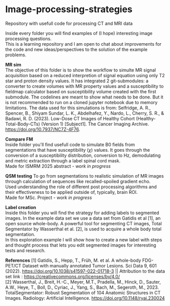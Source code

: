 # Image-processing-strategies
Repository with usefull code for processing CT and MRI data

Inside every folder you will find examples of (I hope) interesting image processing questions.  </br>
This is a learning repository and I am open to chat about improvements for the code and new ideas/perspectives to the solution of the example problems.

**MR sim** </BR>
The objective of this folder is to show the workflow to simulte MR signal acquisition based on a reduced interpretion of signal equation using only T2 star and proton density values. It has integrated 2 git-submodules: a converter to create volumes with MR property values and a susceptibility to fieldmap calculator based on susceptibility volume created with the first submodule. The codelines are meant to show what needs to be done. But it is not recommended to run on a cloned jupyter notebook due to memory limitations. The data used for this simulations is from: Selfridge, A. R., Spencer, B., Shiyam Sundar, L. K., Abdelhafez, Y., Nardo, L., Cherry, S. R., & Badawi, R. D. (2023). Low-Dose CT Images of Healthy Cohort (Healthy-Total-Body-CTs) (Version 1) [Subject1]. The Cancer Imaging Archive. https://doi.org/10.7937/NC7Z-4F76.

**Compare FM** </br>
Inside folder you'll find usefull code to simulate B0 fields from segmentations that have susceptibility ($\chi$) values. It goes through the conversion of a susceptibility distribution, conversion to Hz, demodulating and metric extraction through a label spinal cord mask. </br>
Made for ISMRM 2025 abstract - *work in progress*

**QSM testing**
To go from segmentations to realistic simulation of MR images through calculation of sequences like recalled-spoiled gradient echo. </br>
Used understanding the role of different post processing algorithms and their effectiveness to be applied outside of, typically, brain ROI. </br>
Made for MSc. Project - *work in progress*

**Label creation** </br>
Inside this folder you will find the strategy for adding labels to segmented images. In the example data set we use a data set from Gatidis et al [1], an open source whole-body. A powerful tool for segmenting CT images, Total Segmentator by  Wasserthal et al. [2], is used to acquire a whole body total segmentation.  </br>
In this exploration example I will show how to create a new label with steps and thought process that lets you edit segmented images for interesting tests and research.

**References**
[1] Gatidis, S., Hepp, T., Früh, M. et al. A whole-body FDG-PET/CT Dataset with manually annotated Tumor Lesions. Sci Data 9, 601 (2022). https://doi.org/10.1038/s41597-022-01718-3 || Attribution to the data set link : https://creativecommons.org/licenses/by/4.0/ </br>
[2] Wasserthal, J., Breit, H.-C., Meyer, M.T., Pradella, M., Hinck, D., Sauter, A.W., Heye, T., Boll, D., Cyriac, J., Yang, S., Bach, M., Segeroth, M., 2023. TotalSegmentator: Robust Segmentation of 104 Anatomic Structures in CT Images. Radiology: Artificial Intelligence. https://doi.org/10.1148/ryai.230024 <bre>
